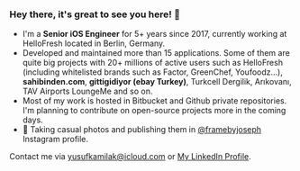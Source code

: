 ### Hey there, it's great to see you here! 👋

* I'm a **Senior iOS Engineer** for 5+ years since 2017, currently working at HelloFresh located in Berlin, Germany. 
* Developed and maintained more than 15 applications. Some of them are quite big projects with 20+ millions of active users such as HelloFresh (including whitelisted brands such as Factor, GreenChef, Youfoodz...), **sahibinden.com**, **gittigidiyor (ebay Turkey)**, Turkcell Dergilik, Arıkovanı, TAV Airports LoungeMe and so on. 
* Most of my work is hosted in Bitbucket and Github private repositories. I'm planning to contribute on open-source projects more in the coming days.
* 📸 Taking casual photos and publishing them in [@framebyjoseph](https://www.instagram.com/framebyjoseph) Instagram profile.

Contact me via yusufkamilak@icloud.com or [My LinkedIn Profile](https://linkedin.com/in/yusufkamilak).

